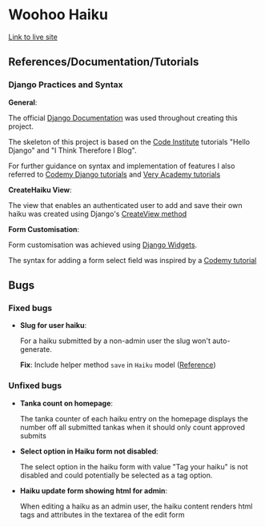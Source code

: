 # Woohoo Haiku

[Link to live site](https://woohoo-haiku.herokuapp.com/) 

## References/Documentation/Tutorials

### Django Practices and Syntax

**General**:

The official [Django Documentation](https://docs.djangoproject.com/en/4.1/) was used throughout creating this project.

The skeleton of this project is based on the [Code Institute](https://codeinstitute.net/ie/) tutorials "Hello Django" and "I Think Therefore I Blog".

For further guidance on syntax and implementation of features I also referred to [Codemy Django tutorials](https://www.youtube.com/watch?v=B40bteAMM_M&list=PLCC34OHNcOtr025c1kHSPrnP18YPB-NFi&ab_channel=Codemy.com) and [Very Academy tutorials](https://www.youtube.com/c/veryacademy/playlists)

**CreateHaiku View**:

The view that enables an authenticated user to add and save their own haiku was created using Django's [CreateView method](https://docs.djangoproject.com/en/4.1/ref/class-based-views/generic-editing/#django.views.generic.edit.CreateView)

**Form Customisation**:

Form customisation was achieved using [Django Widgets](https://docs.djangoproject.com/en/dev/ref/forms/widgets/). 

The syntax for adding a form select field was inspired by a [Codemy tutorial](https://www.youtube.com/watch?v=_ph8GF84fX4&ab_channel=Codemy.com) 


## Bugs

### Fixed bugs

- **Slug for user haiku**:

    For a haiku submitted by a non-admin user the slug won't auto-generate.

    **Fix**: Include helper method ```save``` in ```Haiku``` model ([Reference](https://stackoverflow.com/questions/68897050/slug-not-auto-generate-after-add-page-in-django))


### Unfixed bugs

- **Tanka count on homepage**:

    The tanka counter of each haiku entry on the homepage displays the number off all submitted tankas when it should only count approved submits

- **Select option in Haiku form not disabled**:

    The select option in the haiku form with value "Tag your haiku" is not disabled and could potentially be selected as a tag option.

- **Haiku update form showing html for admin**:

    When editing a haiku as an admin user, the haiku content renders html tags and attributes in the textarea of the edit form